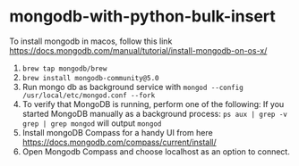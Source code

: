 # mongodb-with-python-bulk-insert

To install mongodb in macos, follow this link https://docs.mongodb.com/manual/tutorial/install-mongodb-on-os-x/

1. `brew tap mongodb/brew`
2. `brew install mongodb-community@5.0`
3. Run mongo db as background service with `mongod --config /usr/local/etc/mongod.conf --fork`
4. To verify that MongoDB is running, perform one of the following:
   If you started MongoDB manually as a background process:
   `ps aux | grep -v grep | grep mongod` will output `mongod`
5. Install mongoDB Compass for a handy UI from here https://docs.mongodb.com/compass/current/install/
6. Open Mongodb Compass and choose localhost as an option to connect. 